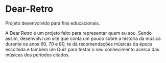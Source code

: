 # Dear-Retro
Projeto desenvolvido para fins educacionais.

A Dear Retro é um projeto feito para representar quem eu sou.
Sendo assim, desenvolvi um site que conta um pouco sobre a história da música durante os anos 60, 70 e 80, te dá recomendações músicas da época escolhida e também um Quiz para testar o seu conhecimento acerca das músicas dos períodos citados.
